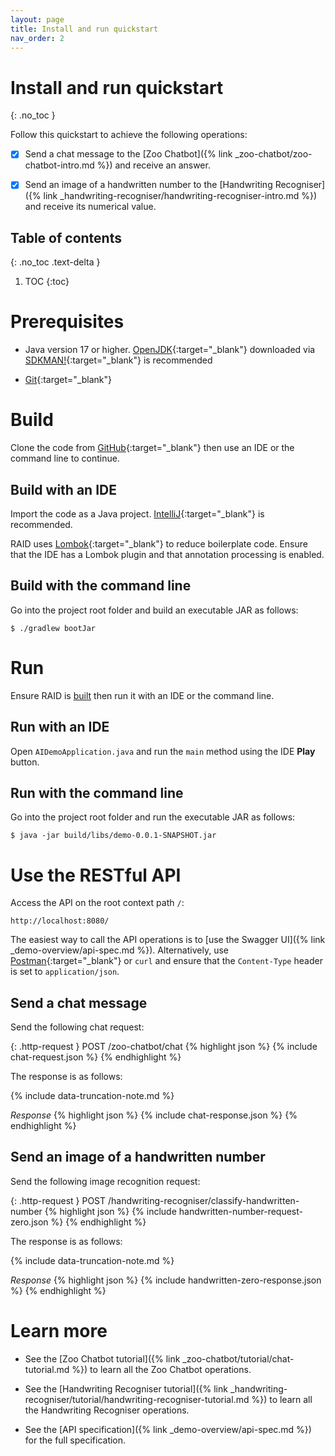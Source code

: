```yaml
---
layout: page
title: Install and run quickstart
nav_order: 2
---
```


# Install and run quickstart
{: .no_toc }

Follow this quickstart to achieve the following operations:

* [x] Send a chat message to the [Zoo Chatbot]({% link _zoo-chatbot/zoo-chatbot-intro.md %}) and receive an answer.

* [x] Send an image of a handwritten number to the
[Handwriting Recogniser]({% link _handwriting-recogniser/handwriting-recogniser-intro.md %}) and receive its 
numerical value.

## Table of contents
{: .no_toc .text-delta }

1. TOC
{:toc}

# Prerequisites

* Java version 17 or higher. [OpenJDK](https://openjdk.org){:target="_blank"} downloaded via
[SDKMAN!](https://sdkman.io){:target="_blank"} is recommended

* [Git](https://git-scm.com/downloads){:target="_blank"}

# Build

Clone the code from [GitHub](https://github.com/jon-hatfield-tech-writing/ai-demo){:target="_blank"}
then use an IDE or the command line to continue.

## Build with an IDE

Import the code as a Java project. [IntelliJ](https://www.jetbrains.com/idea/){:target="_blank"} is recommended.

RAID uses [Lombok](https://projectlombok.org){:target="_blank"} to reduce boilerplate code. Ensure that the IDE has a 
Lombok plugin and that annotation processing is enabled.

## Build with the command line

Go into the project root folder and build an executable JAR as follows:

    $ ./gradlew bootJar

# Run

Ensure RAID is [built](#build) then run it with an IDE or the command line.

## Run with an IDE

Open `AIDemoApplication.java` and run the `main` method using the IDE **Play** button.

## Run with the command line

Go into the project root folder and run the executable JAR as follows:

    $ java -jar build/libs/demo-0.0.1-SNAPSHOT.jar

# Use the RESTful API

Access the API on the root context path `/`:

    http://localhost:8080/

The easiest way to call the API operations is to [use the Swagger UI]({% link _demo-overview/api-spec.md %}). 
Alternatively, use [Postman](https://www.postman.com){:target="_blank"} or `curl` and ensure that the `Content-Type` 
header is set to `application/json`.

## Send a chat message

Send the following chat request:

{: .http-request }
POST /zoo-chatbot/chat
{% highlight json %}
{% include chat-request.json %}
{% endhighlight %}

The response is as follows:

{% include data-truncation-note.md %}

_Response_
{% highlight json %}
{% include chat-response.json %}
{% endhighlight %}

## Send an image of a handwritten number

Send the following image recognition request:

{: .http-request }
POST /handwriting-recogniser/classify-handwritten-number
{% highlight json %}
{% include handwritten-number-request-zero.json %}
{% endhighlight %}

The response is as follows:

{% include data-truncation-note.md %}

_Response_
{% highlight json %}
{% include handwritten-zero-response.json %}
{% endhighlight %}

# Learn more

* See the [Zoo Chatbot tutorial]({% link _zoo-chatbot/tutorial/chat-tutorial.md %})
to learn all the Zoo Chatbot operations.

* See the [Handwriting Recogniser tutorial]({% link _handwriting-recogniser/tutorial/handwriting-recogniser-tutorial.md %})
to learn all the Handwriting Recogniser operations.

* See the [API specification]({% link _demo-overview/api-spec.md %}) for the full specification.
